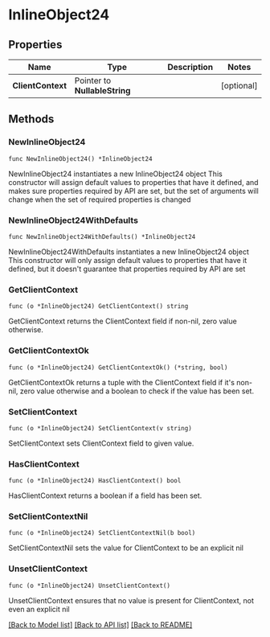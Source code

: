 # InlineObject24

## Properties

Name | Type | Description | Notes
------------ | ------------- | ------------- | -------------
**ClientContext** | Pointer to **NullableString** |  | [optional] 

## Methods

### NewInlineObject24

`func NewInlineObject24() *InlineObject24`

NewInlineObject24 instantiates a new InlineObject24 object
This constructor will assign default values to properties that have it defined,
and makes sure properties required by API are set, but the set of arguments
will change when the set of required properties is changed

### NewInlineObject24WithDefaults

`func NewInlineObject24WithDefaults() *InlineObject24`

NewInlineObject24WithDefaults instantiates a new InlineObject24 object
This constructor will only assign default values to properties that have it defined,
but it doesn't guarantee that properties required by API are set

### GetClientContext

`func (o *InlineObject24) GetClientContext() string`

GetClientContext returns the ClientContext field if non-nil, zero value otherwise.

### GetClientContextOk

`func (o *InlineObject24) GetClientContextOk() (*string, bool)`

GetClientContextOk returns a tuple with the ClientContext field if it's non-nil, zero value otherwise
and a boolean to check if the value has been set.

### SetClientContext

`func (o *InlineObject24) SetClientContext(v string)`

SetClientContext sets ClientContext field to given value.

### HasClientContext

`func (o *InlineObject24) HasClientContext() bool`

HasClientContext returns a boolean if a field has been set.

### SetClientContextNil

`func (o *InlineObject24) SetClientContextNil(b bool)`

 SetClientContextNil sets the value for ClientContext to be an explicit nil

### UnsetClientContext
`func (o *InlineObject24) UnsetClientContext()`

UnsetClientContext ensures that no value is present for ClientContext, not even an explicit nil

[[Back to Model list]](../README.md#documentation-for-models) [[Back to API list]](../README.md#documentation-for-api-endpoints) [[Back to README]](../README.md)



